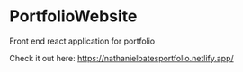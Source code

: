 # PortfolioWebsite
Front end react application for portfolio

Check it out here: https://nathanielbatesportfolio.netlify.app/
